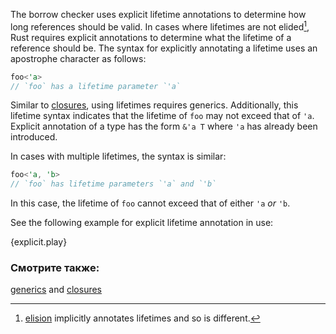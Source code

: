 The borrow checker uses explicit lifetime annotations to determine
how long references should be valid. In cases where lifetimes are not
elided[^1], Rust requires explicit annotations to determine what the
lifetime of a reference should be. The syntax for explicitly annotating
a lifetime uses an apostrophe character as follows:

```rust
foo<'a>
// `foo` has a lifetime parameter `'a`
```

Similar to [closures][anonymity], using lifetimes requires generics.
Additionally, this lifetime syntax indicates that the lifetime of `foo`
may not exceed that of `'a`. Explicit annotation of a type has the form
`&'a T` where `'a` has already been introduced.

In cases with multiple lifetimes, the syntax is similar:

```rust
foo<'a, 'b>
// `foo` has lifetime parameters `'a` and `'b`
```

In this case, the lifetime of `foo` cannot exceed that of either `'a` *or* `'b`.

See the following example for explicit lifetime annotation in use:

{explicit.play}

[^1]: [elision][elision] implicitly annotates lifetimes and so is different.

### Смотрите также:

[generics][generics] and [closures][closures]

[anonymity]: ../../fn/closures/anonymity.html
[closures]: ../../fn/closures.html
[elision]: ../../scope/lifetime/elision.html
[generics]: ../../generics.html
